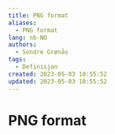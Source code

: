 ```yaml
---
title: PNG format
aliases: 
  - PNG format
lang: nb-NO
authors:
  - Sondre Grønås
tags:
  - Definisjon
created: 2023-05-03 10:55:52
updated: 2023-05-03 10:55:52
---
```

# PNG format
